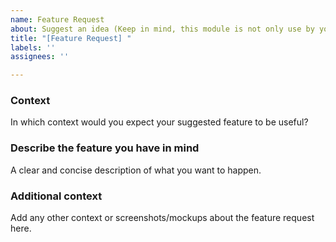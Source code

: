 ```yaml
---
name: Feature Request
about: Suggest an idea (Keep in mind, this module is not only use by your corp/alliance, so features should not only benefit your group, but all who use this module)
title: "[Feature Request] "
labels: ''
assignees: ''

---
```


### Context

In which context would you expect your suggested feature to be useful?


### Describe the feature you have in mind

A clear and concise description of what you want to happen.


### Additional context

Add any other context or screenshots/mockups about the feature request here.
